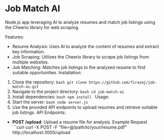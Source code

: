 # Job Match AI
Node.js app leveraging AI to analyze resumes and match job listings using the Cheerio library for web scraping.

Features:
- Resume Analysis: Uses AI to analyze the content of resumes and extract key information.
- Job Scraping: Utilizes the Cheerio library to scrape job listings from multiple websites.
- Job Matching: Matches job listings to the analyzed resume to find suitable opportunities.
Installation:
 1. Clone the repository: ```bash git clone https://github.com/firasmj/job-match-ai.git ```
 2. Navigate to the project directory: ```bash cd job-match-ai ```
 3. Install dependencies: ```bash npm install ```
Usage:
 1. Start the server: ```bash node server.js ```
 2. Use the provided API endpoints to upload resumes and retrieve suitable job listings.
API Endpoints:
 - **POST /upload**: Upload a resume file for analysis.
Example Request ```curl curl -X POST -F "file=@/path/to/your/resume.pdf" http://localhost:3000/upload
